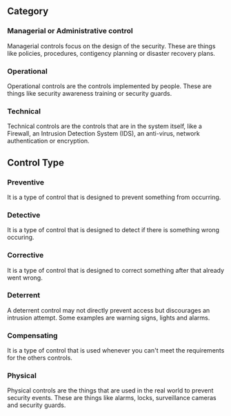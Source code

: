 ## Category
### Managerial or Administrative control
Managerial controls focus on the design of the security. These are things like policies, procedures, contigency planning or disaster recovery plans.
### Operational
Operational controls are the controls implemented by people. These are things like security awareness training or security guards.
### Technical
Technical controls are the controls that are in the system itself, like a Firewall, an Intrusion Detection System (IDS), an anti-virus, network authentication or encryption.

## Control Type
### Preventive
It is a type of control that is designed to prevent something from occurring.
### Detective
It is a type of control that is designed to detect if there is something wrong occuring.
### Corrective
It is a type of control that is designed to correct something after that already went wrong.
### Deterrent
A deterrent control may not directly prevent access but discourages an intrusion attempt. Some examples are warning signs, lights and alarms.
### Compensating
It is a type of control that is used whenever you can't meet the requirements for the others controls.
### Physical
Physical controls are the things that are used in the real world to prevent security events. These are things like alarms, locks, surveillance cameras and security guards.

